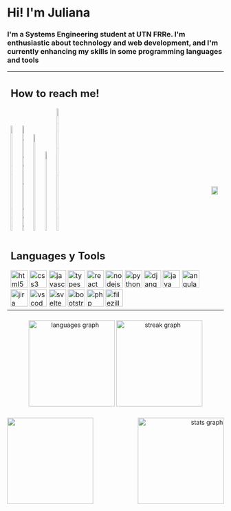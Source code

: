 <h1 align="left">Hi! I'm Juliana</h1>

###

<div clear="both"> </div>

<h3 align="left">I'm a Systems Engineering student at UTN FRRe. I'm enthusiastic about technology and web development, and I'm currently enhancing my skills in some programming languages and tools</h3>

<table>
    <tbody>            
            <tr>
              <td>
                <div>
                  <h2 align="left">How to reach me!</h2>
                  <div align="left">
                    <img src="https://raw.githubusercontent.com/maurodesouza/profile-readme-generator/master/src/assets/icons/social/linkedin/default.svg"                     width="5%" height="5%" alt="linkedin logo"  />
                    <img src="https://raw.githubusercontent.com/maurodesouza/profile-readme-generator/master/src/assets/icons/social/telegram/default.svg"                     width="5%" height="5%" alt="telegram logo"  />
                    <img src="https://raw.githubusercontent.com/maurodesouza/profile-readme-generator/master/src/assets/icons/social/discord/default.svg"                     width="5%" height="5%" alt="discord logo"  />
                    <img src="https://raw.githubusercontent.com/maurodesouza/profile-readme-generator/master/src/assets/icons/social/gmail/default.svg"                       width="5%" height="5%" alt="gmail logo"  />
                    <img src="https://raw.githubusercontent.com/maurodesouza/profile-readme-generator/master/src/assets/icons/social/hackerrank/default.svg"                  width="5%" height="5%" alt="hackerrank logo"  />
                  </div>
              </div> 
              </td>
                <td rowspan=8 align="center"><img align="left" height="80%" src="https://i.giphy.com/media/v1.Y2lkPTc5MGI3NjExeWl3ejhodWM5dW45aXk0cG84NXllYjdyMm8zdW4wYWdrczJieWFxNSZlcD12MV9pbnRlcm5hbF9naWZfYnlfaWQmY3Q9Zw/QDjpIL6oNCVZ4qzGs7/giphy.gif">
              </td>
            </tr> 
            <tr> 
              <td>
                <div> 
                  <h2> Languages y Tools </h2> 
                  <div align="left">
                    <img src="https://cdn.jsdelivr.net/gh/devicons/devicon/icons/html5/html5-original.svg" height="40" alt="html5 logo"  />
                    <img src="https://cdn.jsdelivr.net/gh/devicons/devicon/icons/css3/css3-original.svg" height="40" alt="css3 logo"  />
                    <img src="https://cdn.jsdelivr.net/gh/devicons/devicon/icons/javascript/javascript-original.svg" height="40" alt="javascript logo"  />
                    <img src="https://cdn.jsdelivr.net/gh/devicons/devicon/icons/typescript/typescript-original.svg" height="40" alt="typescript logo"  />                    
                    <img src="https://cdn.jsdelivr.net/gh/devicons/devicon/icons/react/react-original.svg" height="40" alt="react logo"  />     
                    <img src="https://cdn.jsdelivr.net/gh/devicons/devicon/icons/nodejs/nodejs-original.svg" height="40" alt="nodejs logo"  />
                    <img src="https://cdn.jsdelivr.net/gh/devicons/devicon/icons/python/python-original.svg" height="40" alt="python logo"  />                    
                    <img src="https://cdn.jsdelivr.net/gh/devicons/devicon/icons/django/django-plain.svg" height="40" alt="django logo"  />                    
                    <img src="https://cdn.jsdelivr.net/gh/devicons/devicon/icons/java/java-original.svg" height="40" alt="java logo"  />                    
                    <img src="https://cdn.jsdelivr.net/gh/devicons/devicon/icons/angularjs/angularjs-original.svg" height="40" alt="angularjs logo"  />                    
                    <img src="https://cdn.jsdelivr.net/gh/devicons/devicon/icons/jira/jira-original.svg" height="40" alt="jira logo"  />                    
                    <img src="https://cdn.jsdelivr.net/gh/devicons/devicon/icons/vscode/vscode-original.svg" height="40" alt="vscode logo"  />                    
                    <img src="https://cdn.jsdelivr.net/gh/devicons/devicon/icons/svelte/svelte-original.svg" height="40" alt="svelte logo"  />                    
                    <img src="https://cdn.jsdelivr.net/gh/devicons/devicon/icons/bootstrap/bootstrap-original.svg" height="40" alt="bootstrap logo"  />                    
                    <img src="https://cdn.jsdelivr.net/gh/devicons/devicon/icons/php/php-original.svg" height="40" alt="php logo"  />                    
                    <img src="https://cdn.jsdelivr.net/gh/devicons/devicon/icons/filezilla/filezilla-plain.svg" height="40" alt="filezilla logo"  />
                  </div> 
                </div>
              </td>
            </tr>
      </tbody>
</table>

###

<div align="center">
  <img src="https://github-readme-stats.vercel.app/api/top-langs?username=juli-sz&locale=en&hide_title=false&layout=compact&card_width=320&langs_count=5&theme=tokyonight&hide_border=true&order=2" height="200" alt="languages graph"  />
  <img src="https://streak-stats.demolab.com?user=juli-sz&locale=en&mode=daily&theme=tokyonight&hide_border=true&border_radius=5&order=3" height="200" alt="streak graph"  />
</div>

###

<img align="left" height="200" src="https://i.giphy.com/media/v1.Y2lkPTc5MGI3NjExcTd2aXd3anljeDBic2F4N2U5Ym1kNWIzbDd0ZTBveDFpNHdkYWhteCZlcD12MV9pbnRlcm5hbF9naWZfYnlfaWQmY3Q9Zw/j7k6JOp8LufhXspVfu/giphy.gif"  />
<div align="right">
  <img src="https://github-readme-stats.vercel.app/api?username=juli-sz&hide_title=false&hide_rank=true&show_icons=true&include_all_commits=true&count_private=true&disable_animations=false&theme=tokyonight&locale=en&hide_border=true&order=1&custom_title=Stats" height="200" alt="stats graph"  />
</div>

###
